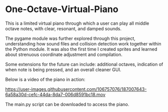 # One-Octave-Virtual-Piano
This is a limited virtual piano through which a user can play all middle octave notes, with clear, resonant, and damped sounds. 

The pygame module was further explored through this project, understanding how sound files and collision detection work together within the Python module.
It was also the first time I created sprites and learned about strenuous coordinate adjustment and compilation.

Some extensions for the future can include: additional octaves, indication of when note is being pressed, and an overall cleaner GUI.

Below is a video of the piano in action:

https://user-images.githubusercontent.com/106757076/187007643-6a58a30d-cefc-44da-8da7-006d8591bc18.mov


The main.py script can be downloaded to access the piano.
